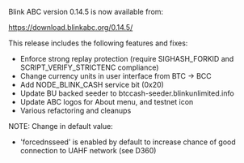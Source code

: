 Blink ABC version 0.14.5 is now available from:

  <https://download.blinkabc.org/0.14.5/>

This release includes the following features and fixes:

- Enforce strong replay protection (require SIGHASH_FORKID
  and SCRIPT_VERIFY_STRICTENC compliance)
- Change currency units in user interface from BTC -> BCC
- Add NODE_BLINK_CASH service bit (0x20)
- Update BU backed seeder to btccash-seeder.blinkunlimited.info
- Update ABC logos for About menu, and testnet icon 
- Various refactoring and cleanups

NOTE: Change in default value:
- 'forcednsseed' is enabled by default to increase
  chance of good connection to UAHF network (see D360)
